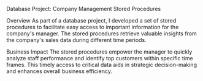 Database Project: Company Management Stored Procedures

Overview As part of a database project, I developed a set of stored procedures to facilitate easy access to important information for the company's manager. 
The stored procedures retrieve valuable insights from the company's sales data during different time periods.

Business Impact
The stored procedures empower the manager to quickly analyze staff performance and identify top customers within specific time frames. 
This timely access to critical data aids in strategic decision-making and enhances overall business efficiency.
